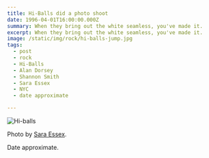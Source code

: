 ```yaml
---
title: Hi-Balls did a photo shoot
date: 1996-04-01T16:00:00.000Z
summary: When they bring out the white seamless, you've made it.
excerpt: When they bring out the white seamless, you've made it.
image: /static/img/rock/hi-balls-jump.jpg
tags:
  - post 
  - rock
  - Hi-Balls
  - Alan Dorsey
  - Shannon Smith
  - Sara Essex
  - NYC
  - date approximate

---
```


![Hi-balls](/static/img/rock/hi-balls-jump.jpg "Hi-Balls")

Photo by [Sara Essex](https://saraessexbradley.com).

Date approximate.